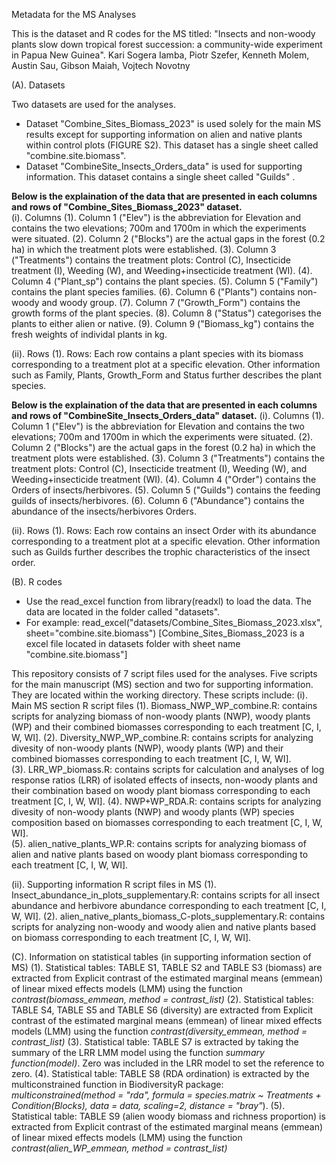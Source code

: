 Metadata for the MS Analyses

This is the dataset and R codes for the MS titled: "Insects and non-woody plants slow down tropical forest succession: a community-wide experiment in Papua New Guinea".
Kari Sogera Iamba, Piotr Szefer, Kenneth Molem, Austin Sau, Gibson Maiah, Vojtech Novotny

(A). Datasets

Two datasets are used for the analyses. 
- Dataset "Combine_Sites_Biomass_2023" is used solely for the main MS results except for supporting information on alien and native plants within control plots (FIGURE S2). This dataset has a single sheet called "combine.site.biomass".  
- Dataset "CombineSite_Insects_Orders_data" is used for supporting information. This dataset contains a single sheet called "Guilds" .

**Below is the explaination of the data that are presented in each columns and rows of "Combine_Sites_Biomass_2023" dataset.**  
(i). Columns
(1). Column 1 ("Elev") is the abbreviation for Elevation and contains the two elevations; 700m and 1700m in which the experiments were situated. 
(2). Column 2 ("Blocks") are the actual gaps in the forest (0.2 ha) in which the treatment plots were established. 
(3). Column 3 ("Treatments") contains the treatment plots: Control (C), Insecticide treatment (I), Weeding (W), and Weeding+insecticide treatment (WI). 
(4). Column 4 ("Plant_sp") contains the plant species. 
(5). Column 5 ("Family") contains the plant species families.
(6). Column 6 ("Plants") contains non-woody and woody group.
(7). Column 7 ("Growth_Form") contains the growth forms of the plant species.
(8). Column 8 ("Status") categorises the plants to either alien or native.
(9). Column 9 ("Biomass_kg") contains the fresh weights of individal plants in kg.

(ii). Rows
(1). Rows: Each row contains a plant species with its biomass corresponding to a treatment plot at a specific elevation. Other information such as Family, Plants, Growth_Form and Status further describes the plant species. 

**Below is the explaination of the data that are presented in each columns and rows of "CombineSite_Insects_Orders_data" dataset.** 
(i). Columns
(1). Column 1 ("Elev") is the abbreviation for Elevation and contains the two elevations; 700m and 1700m in which the experiments were situated. 
(2). Column 2 ("Blocks") are the actual gaps in the forest (0.2 ha) in which the treatment plots were established. 
(3). Column 3 ("Treatments") contains the treatment plots: Control (C), Insecticide treatment (I), Weeding (W), and Weeding+insecticide treatment (WI). 
(4). Column 4 ("Order") contains the Orders of insects/herbivores. 
(5). Column 5 ("Guilds") contains the feeding guilds of insects/herbivores. 
(6). Column 6 ("Abundance") contains the abundance of the insects/herbivores Orders.

(ii). Rows
(1). Rows: Each row contains an insect Order with its abundance corresponding to a treatment plot at a specific elevation. Other information such as Guilds further describes the trophic characteristics of the insect order. 

(B). R codes
- Use the read_excel function from library(readxl) to load the data. The data are located in the folder called "datasets".
- For example: read_excel("datasets/Combine_Sites_Biomass_2023.xlsx", sheet="combine.site.biomass") [Combine_Sites_Biomass_2023 is a excel file located in datasets folder with sheet name "combine.site.biomass"]

This repository consists of 7 script files used for the analyses. Five scripts for the main manuscript (MS) section and two for supporting information. They are located within the working directory. These scripts include:
(i). Main MS section R script files
(1). Biomass_NWP_WP_combine.R: contains scripts for analyzing biomass of non-woody plants (NWP), woody plants (WP) and their combined biomasses corresponding to each treatment [C, I, W, WI]. 
(2). Diversity_NWP_WP_combine.R: contains scripts for analyzing divesity of non-woody plants (NWP), woody plants (WP) and their combined biomasses corresponding to each treatment [C, I, W, WI].  
(3). LRR_WP_biomass.R: contains scripts for calculation and analyses of log response ratios (LRR) of isolated effects of insects, non-woody plants and their combination based on woody plant biomass corresponding to each treatment [C, I, W, WI]. 
(4). NWP+WP_RDA.R: contains scripts for analyzing divesity of non-woody plants (NWP) and woody plants (WP) species composition based on biomasses corresponding to each treatment [C, I, W, WI].  
(5). alien_native_plants_WP.R: contains scripts for analyzing biomass of alien and native plants based on woody plant biomass corresponding to each treatment [C, I, W, WI]. 

(ii). Supporting information R script files in MS
(1). Insect_abundance_in_plots_supplementary.R: contains scripts for all insect abundance and herbivore abundance corresponding to each treatment [C, I, W, WI]. 
(2). alien_native_plants_biomass_C-plots_supplementary.R: contains scripts for analyzing non-woody and woody alien and native plants based on biomass corresponding to each treatment [C, I, W, WI]. 

(C). Information on statistical tables (in supporting information section of MS) 
(1). Statistical tables: TABLE S1, TABLE S2 and TABLE S3 (biomass) are extracted from Explicit contrast of the estimated marginal means (emmean) of linear mixed effects models (LMM) using the function _contrast(biomass_emmean, method = contrast_list)_
(2). Statistical tables: TABLE S4, TABLE S5 and TABLE S6 (diversity) are extracted from Explicit contrast of the estimated marginal means (emmean) of linear mixed effects models (LMM) using the function _contrast(diversity_emmean, method = contrast_list)_
(3). Statistical table: TABLE S7 is extracted by taking the summary of the LRR LMM model using the function _summary function(model)_. Zero was included in the LRR model to set the reference to zero. 
(4). Statistical table: TABLE S8 (RDA ordination) is extracted by the multiconstrained function in BiodiversityR package: _multiconstrained(method = "rda", formula = species.matrix ~ Treatments + Condition(Blocks), data = data,  scaling=2, distance = "bray"_). 
(5). Statistical table: TABLE S9 (alien woody biomass and richness proportion) is extracted from Explicit contrast of the estimated marginal means (emmean) of linear mixed effects models (LMM) using the function _contrast(alien_WP_emmean, method = contrast_list)_








